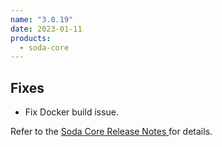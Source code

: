 ```yaml
---
name: "3.0.19"
date: 2023-01-11
products:
  - soda-core
---
```


## Fixes

* Fix Docker build issue.



Refer to the <a href="https://github.com/sodadata/soda-core/releases" target="_blank">Soda Core Release Notes </a> for details.